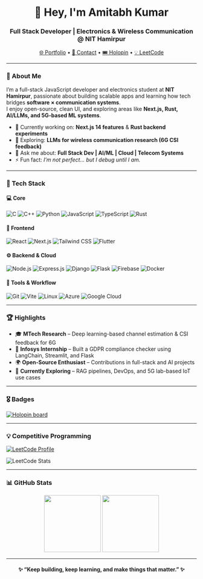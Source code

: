 <h1 align="center">👋 Hey, I'm Amitabh Kumar</h1>
<h3 align="center">Full Stack Developer | Electronics & Wireless Communication @ NIT Hamirpur</h3>

<p align="center">
  <a href="https://amitabhkr-portfolio.netlify.app/" target="_blank">🌐 Portfolio</a> •
  <a href="mailto:harsh36j@gmail.com">📧 Contact</a> •
  <a href="https://holopin.io/@nithamitabh">🎟 Holopin</a> •
  <a href="https://leetcode.com/amitabh_nith/">💡 LeetCode</a>
</p>

---

### 🚀 About Me
I’m a full-stack JavaScript developer and electronics student at **NIT Hamirpur**, passionate about building scalable apps and learning how tech bridges **software × communication systems**.  
I enjoy open-source, clean UI, and exploring areas like **Next.js, Rust, AI/LLMs, and 5G-based ML systems**.

- 🔭 Currently working on: **Next.js 14 features** & **Rust backend experiments**
- 🧠 Exploring: **LLMs for wireless communication research (6G CSI feedback)**  
- 💬 Ask me about: **Full Stack Dev | AI/ML | Cloud | Telecom Systems**
- ⚡ Fun fact: *I’m not perfect… but I debug until I am.*

---

### 🧠 Tech Stack

#### 💻 Core
![C](https://img.shields.io/badge/C-00599C?style=for-the-badge&logo=c&logoColor=white)
![C++](https://img.shields.io/badge/C++-00599C?style=for-the-badge&logo=cplusplus&logoColor=white)
![Python](https://img.shields.io/badge/Python-3670A0?style=for-the-badge&logo=python&logoColor=ffdd54)
![JavaScript](https://img.shields.io/badge/JavaScript-F7DF1E?style=for-the-badge&logo=javascript&logoColor=black)
![TypeScript](https://img.shields.io/badge/TypeScript-007ACC?style=for-the-badge&logo=typescript&logoColor=white)
![Rust](https://img.shields.io/badge/Rust-b7410e?style=for-the-badge&logo=rust&logoColor=white)

#### 🧩 Frontend
![React](https://img.shields.io/badge/React-20232A?style=for-the-badge&logo=react&logoColor=61DAFB)
![Next.js](https://img.shields.io/badge/Next.js-black?style=for-the-badge&logo=nextdotjs&logoColor=white)
![Tailwind CSS](https://img.shields.io/badge/Tailwind-0f172a?style=for-the-badge&logo=tailwindcss&logoColor=38bdf8)
![Flutter](https://img.shields.io/badge/Flutter-02569B?style=for-the-badge&logo=flutter&logoColor=white)

#### ⚙️ Backend & Cloud
![Node.js](https://img.shields.io/badge/Node.js-43853D?style=for-the-badge&logo=node.js&logoColor=white)
![Express.js](https://img.shields.io/badge/Express.js-000000?style=for-the-badge&logo=express&logoColor=white)
![Django](https://img.shields.io/badge/Django-092E20?style=for-the-badge&logo=django&logoColor=white)
![Flask](https://img.shields.io/badge/Flask-000000?style=for-the-badge&logo=flask&logoColor=white)
![Firebase](https://img.shields.io/badge/Firebase-ffca28?style=for-the-badge&logo=firebase&logoColor=black)
![Docker](https://img.shields.io/badge/Docker-0db7ed?style=for-the-badge&logo=docker&logoColor=white)

#### 🧰 Tools & Workflow
![Git](https://img.shields.io/badge/Git-F05033?style=for-the-badge&logo=git&logoColor=white)
![Vite](https://img.shields.io/badge/Vite-646CFF?style=for-the-badge&logo=vite&logoColor=white)
![Linux](https://img.shields.io/badge/Linux-000000?style=for-the-badge&logo=linux&logoColor=FCC624)
![Azure](https://img.shields.io/badge/Azure-0078D7?style=for-the-badge&logo=microsoft-azure&logoColor=white)
![Google Cloud](https://img.shields.io/badge/Google_Cloud-4285F4?style=for-the-badge&logo=googlecloud&logoColor=white)

---

### 🏆 Highlights

- 🎓 **MTech Research** – Deep learning-based channel estimation & CSI feedback for 6G  
- 🧩 **Infosys Internship** – Built a GDPR compliance checker using LangChain, Streamlit, and Flask  
- 🌍 **Open-Source Enthusiast** – Contributions in full-stack and AI projects  
- 🧠 **Currently Exploring** – RAG pipelines, DevOps, and 5G lab-based IoT use cases  

---

### 🎖 Badges
[![Holopin board](https://holopin.me/nithamitabh)](https://holopin.io/@nithamitabh)

---

### 💡 Competitive Programming
[![LeetCode Profile](https://img.shields.io/badge/LeetCode-amitabh_kumar-orange?logo=leetcode&logoColor=white)](https://leetcode.com/amitabh_nith/)
  
![LeetCode Stats](https://leetcard.jacoblin.cool/amitabh_nith?theme=dark&font=Nunito&ext=heatmap)

---

### 📊 GitHub Stats

<p align="center">
  <img src="https://github-readme-stats.vercel.app/api?username=nithamitabh&show_icons=true&theme=tokyonight" height="150" />
  <img src="https://github-readme-streak-stats.herokuapp.com/?user=nithamitabh&theme=tokyonight" height="150" />
</p>

---

<h4 align="center">✨ “Keep building, keep learning, and make things that matter.” ✨</h4>
